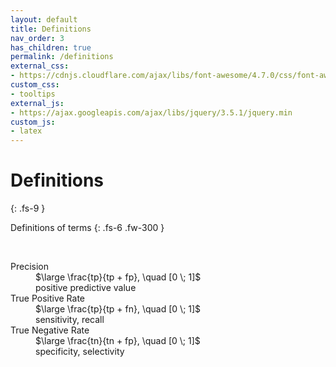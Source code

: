 ```yaml
---
layout: default
title: Definitions
nav_order: 3
has_children: true
permalink: /definitions
external_css:
- https://cdnjs.cloudflare.com/ajax/libs/font-awesome/4.7.0/css/font-awesome.min
custom_css:
- tooltips
external_js:
- https://ajax.googleapis.com/ajax/libs/jquery/3.5.1/jquery.min
custom_js:
- latex
---
```


# Definitions
{: .fs-9 }

Definitions of terms
{: .fs-6 .fw-300 }

<br>

<dl>
  <dt>Precision</dt>
  <dd>$\large \frac{tp}{tp + fp}, \quad [0 \; 1]$<br>positive predictive value</dd>

  <dt>True Positive Rate</dt>
  <dd>$\large \frac{tp}{tp + fn}, \quad [0 \; 1]$<br>sensitivity, recall</dd>

  <dt>True Negative Rate</dt>
  <dd>$\large \frac{tn}{tn + fp}, \quad [0 \; 1]$<br>specificity, selectivity</dd>

</dl>
